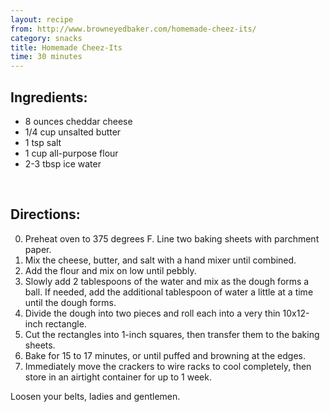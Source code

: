 ```yaml
---
layout: recipe
from: http://www.browneyedbaker.com/homemade-cheez-its/
category: snacks
title: Homemade Cheez-Its
time: 30 minutes
---
```



Ingredients:
------------
* 8 ounces cheddar cheese
* 1/4 cup unsalted butter
* 1 tsp salt
* 1 cup all-purpose flour
* 2-3 tbsp ice water

<br>

Directions:
-----------

0. Preheat oven to 375 degrees F. Line two baking sheets with parchment paper. 
1. Mix the cheese, butter, and salt with a hand mixer until combined. 
2. Add the flour and mix on low until pebbly. 
3. Slowly add 2 tablespoons of the water and mix as the dough forms a ball. If needed, add the additional tablespoon of water a little at a time until the dough forms. 
4. Divide the dough into two pieces and roll each into a very thin 10x12-inch rectangle. 
5. Cut the rectangles into 1-inch squares, then transfer them to the baking sheets.
6. Bake for 15 to 17 minutes, or until puffed and browning at the edges. 
7. Immediately move the crackers to wire racks to cool completely, then store in an airtight container for up to 1 week.

Loosen your belts, ladies and gentlemen.

